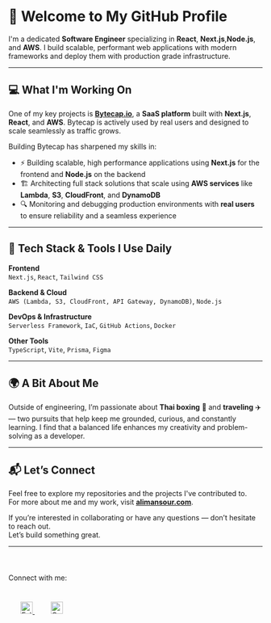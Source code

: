# 👋 Welcome to My GitHub Profile

I'm a dedicated **Software Engineer** specializing in **React**, **Next.js**,**Node.js**, and **AWS**. I build scalable, performant web applications with modern frameworks and deploy them with production grade infrastructure.

---

## 💻 What I'm Working On

One of my key projects is [**Bytecap.io**](https://bytecap.io), a **SaaS platform** built with **Next.js**, **React**, and **AWS**. Bytecap is actively used by real users and designed to scale seamlessly as traffic grows.

Building Bytecap has sharpened my skills in:

- ⚡ Building scalable, high performance applications using **Next.js** for the frontend and **Node.js** on the backend
- 🏗️ Architecting full stack solutions that scale using **AWS services** like **Lambda**, **S3**, **CloudFront**, and **DynamoDB**
- 🔍 Monitoring and debugging production environments with **real users** to ensure reliability and a seamless experience


---

## 🧠 Tech Stack & Tools I Use Daily

**Frontend**  
`Next.js`, `React`, `Tailwind CSS`

**Backend & Cloud**  
`AWS (Lambda, S3, CloudFront, API Gateway, DynamoDB)`, `Node.js`

**DevOps & Infrastructure**  
`Serverless Framework`, `IaC`, `GitHub Actions`, `Docker`

**Other Tools**  
`TypeScript`, `Vite`, `Prisma`, `Figma`

---

## 🌍 A Bit About Me

Outside of engineering, I’m passionate about **Thai boxing** 🥊 and **traveling** ✈️ — two pursuits that help keep me grounded, curious, and constantly learning. I find that a balanced life enhances my creativity and problem-solving as a developer.

---

## 📬 Let’s Connect

Feel free to explore my repositories and the projects I've contributed to.  
For more about me and my work, visit [**alimansour.com**](https://alimansour.com).

If you’re interested in collaborating or have any questions — don’t hesitate to reach out.  
Let’s build something great.

---


<div style="padding: 25px 0;">

Connect with me:
  
  <div style="padding: 25px 0;">
    <a href="https://twitter.com/alzz30" style="padding: 24px;">
  <img src="https://github.com/tbakerx/tbakerx/blob/main/assets/twitter-green.png" alt="Follow me on twitter"  width="24" height="24">
    </a>
     <a href="https://www.linkedin.com/in/alimansour28/" style="padding: 8px; width: 24px; height: 24px;">
       <img src="https://github.com/tbakerx/tbakerx/blob/main/assets/linkedin-green.png" alt="Connect on Linkedin" width="24" height="24">
    </a>
</div>


<!--
**alzz0/alzz0** is a ✨ _special_ ✨ repository because its `README.md` (this file) appears on your GitHub profile.

Here are some ideas to get you started:

- 🔭 I’m currently working on ...
- 🌱 I’m currently learning ...
- 👯 I’m looking to collaborate on ...
- 🤔 I’m looking for help with ...
- 💬 Ask me about ...
- 📫 How to reach me: ...
- 😄 Pronouns: ...
- ⚡ Fun fact: ...
-->
